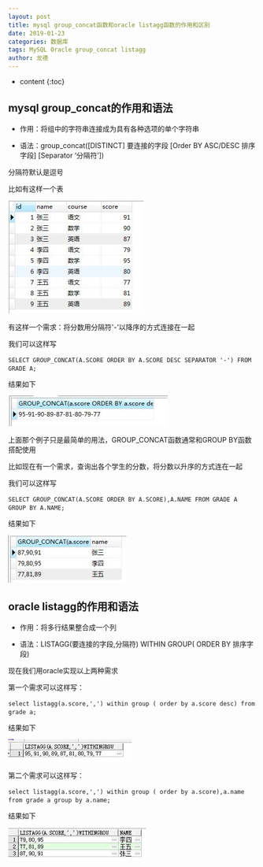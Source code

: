 ```yaml
---
layout: post
title: mysql group_concat函数和oracle listagg函数的作用和区别
date: 2019-01-23
categories: 数据库
tags: MySQL Oracle group_concat listagg
author: 龙德
---
```


* content
{:toc}

## mysql group_concat的作用和语法

- 作用：将组中的字符串连接成为具有各种选项的单个字符串

- 语法：group_concat([DISTINCT] 要连接的字段 [Order BY ASC/DESC 排序字段] [Separator ‘分隔符’])

分隔符默认是逗号

比如有这样一个表

![image](/assets/20190123101642.jpg)

有这样一个需求：将分数用分隔符'-'以降序的方式连接在一起

我们可以这样写

`SELECT GROUP_CONCAT(A.SCORE ORDER BY A.SCORE DESC SEPARATOR '-') FROM GRADE A;`

结果如下

![image](/assets/20190123102435.jpg)




上面那个例子只是最简单的用法，GROUP_CONCAT函数通常和GROUP BY函数搭配使用

比如现在有一个需求，查询出各个学生的分数，将分数以升序的方式连在一起

我们可以这样写

`SELECT GROUP_CONCAT(A.SCORE ORDER BY A.SCORE),A.NAME FROM GRADE A GROUP BY A.NAME;`

结果如下

![image](/assets/20190123104038.jpg)

## oracle listagg的作用和语法

- 作用：将多行结果整合成一个列

- 语法：LISTAGG(要连接的字段,分隔符) WITHIN GROUP( ORDER BY 排序字段)

现在我们用oracle实现以上两种需求

第一个需求可以这样写：

`select listagg(a.score,',') within group ( order by a.score desc) from grade a;`

结果如下

![image](/assets/20190123203805.jpg)

第二个需求可以这样写：

`select listagg(a.score,',') within group ( order by a.score),a.name from grade a group by a.name;`

结果如下

![image](/assets/20190123203905.jpg)